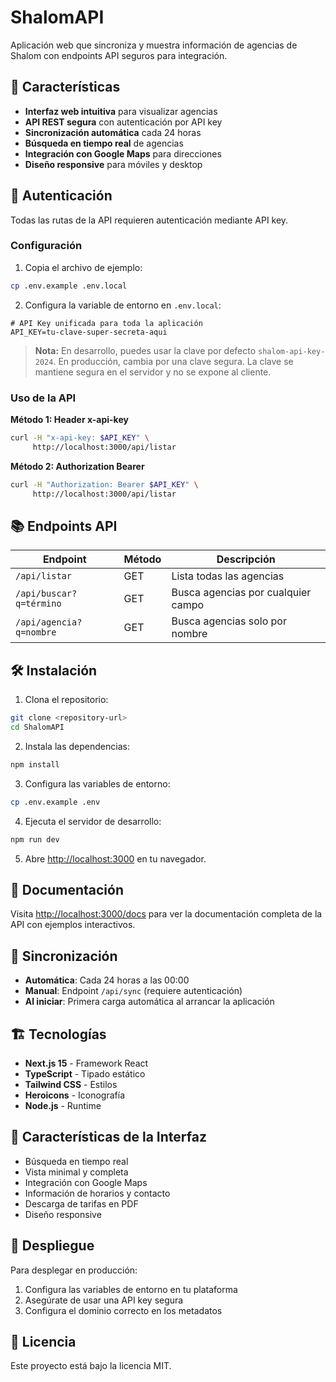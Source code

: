# ShalomAPI

Aplicación web que sincroniza y muestra información de agencias de Shalom con endpoints API seguros para integración.

## 🚀 Características

- **Interfaz web intuitiva** para visualizar agencias
- **API REST segura** con autenticación por API key
- **Sincronización automática** cada 24 horas
- **Búsqueda en tiempo real** de agencias
- **Integración con Google Maps** para direcciones
- **Diseño responsive** para móviles y desktop

## 🔐 Autenticación

Todas las rutas de la API requieren autenticación mediante API key.

### Configuración

1. Copia el archivo de ejemplo:
```bash
cp .env.example .env.local
```

2. Configura la variable de entorno en `.env.local`:
```env
# API Key unificada para toda la aplicación
API_KEY=tu-clave-super-secreta-aqui
```

> **Nota:** En desarrollo, puedes usar la clave por defecto `shalom-api-key-2024`. En producción, cambia por una clave segura. La clave se mantiene segura en el servidor y no se expone al cliente.

### Uso de la API

**Método 1: Header x-api-key**
```bash
curl -H "x-api-key: $API_KEY" \
     http://localhost:3000/api/listar
```

**Método 2: Authorization Bearer**
```bash
curl -H "Authorization: Bearer $API_KEY" \
     http://localhost:3000/api/listar
```

## 📚 Endpoints API

| Endpoint | Método | Descripción |
|----------|--------|-------------|
| `/api/listar` | GET | Lista todas las agencias |
| `/api/buscar?q=término` | GET | Busca agencias por cualquier campo |
| `/api/agencia?q=nombre` | GET | Busca agencias solo por nombre |

## 🛠️ Instalación

1. Clona el repositorio:
```bash
git clone <repository-url>
cd ShalomAPI
```

2. Instala las dependencias:
```bash
npm install
```

3. Configura las variables de entorno:
```bash
cp .env.example .env
```

4. Ejecuta el servidor de desarrollo:
```bash
npm run dev
```

5. Abre [http://localhost:3000](http://localhost:3000) en tu navegador.

## 📖 Documentación

Visita [http://localhost:3000/docs](http://localhost:3000/docs) para ver la documentación completa de la API con ejemplos interactivos.

## 🔄 Sincronización

- **Automática**: Cada 24 horas a las 00:00
- **Manual**: Endpoint `/api/sync` (requiere autenticación)
- **Al iniciar**: Primera carga automática al arrancar la aplicación

## 🏗️ Tecnologías

- **Next.js 15** - Framework React
- **TypeScript** - Tipado estático
- **Tailwind CSS** - Estilos
- **Heroicons** - Iconografía
- **Node.js** - Runtime

## 📱 Características de la Interfaz

- Búsqueda en tiempo real
- Vista minimal y completa
- Integración con Google Maps
- Información de horarios y contacto
- Descarga de tarifas en PDF
- Diseño responsive

## 🚀 Despliegue

Para desplegar en producción:

1. Configura las variables de entorno en tu plataforma
2. Asegúrate de usar una API key segura
3. Configura el dominio correcto en los metadatos

## 📄 Licencia

Este proyecto está bajo la licencia MIT.

